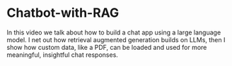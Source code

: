 # Chatbot-with-RAG
In this video we talk about how to build a chat app using a large language model. I net out how retrieval augmented generation builds on LLMs, then I show how custom data, like a PDF, can be loaded and used for more meaningful, insightful chat responses.
